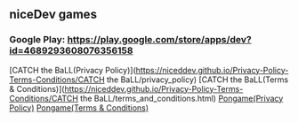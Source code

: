 ## niceDev games

### Google Play: https://play.google.com/store/apps/dev?id=4689293608076356158

[CATCH the BaLL(Privacy Policy)](https://niceddev.github.io/Privacy-Policy-Terms-Conditions/CATCH the BaLL/privacy_policy)
[CATCH the BaLL(Terms & Conditions)](https://niceddev.github.io/Privacy-Policy-Terms-Conditions/CATCH the BaLL/terms_and_conditions.html)
[Pongame(Privacy Policy)](https://niceddev.github.io/Privacy-Policy-Terms-Conditions/Pongame/privacy_policy)
[Pongame(Terms & Conditions)](https://niceddev.github.io/Privacy-Policy-Terms-Conditions/Pongame/terms_and_conditions.html)

```markdown

```
